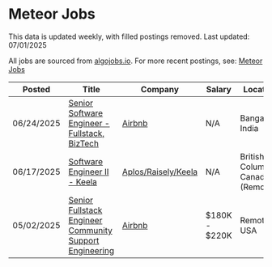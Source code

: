 # Meteor Jobs

This data is updated weekly, with filled postings removed. Last updated: 07/01/2025

All jobs are sourced from [algojobs.io](https://algojobs.io/). For more recent postings, see: [Meteor Jobs](https://algojobs.io/jobs/meteor)

| Posted | Title | Company | Salary | Location |
| --- | --- | --- | --- | --- |
| 06/24/2025 | [Senior Software Engineer - Fullstack, BizTech](https://algojobs.io/jobs/4464404) | [Airbnb](https://algojobs.io/company/airbnb/) | N/A | Bangalore, India |
| 06/17/2025 | [Software Engineer II - Keela](https://algojobs.io/jobs/4399092) | [Aplos/Raisely/Keela](https://algojobs.io/company/raisely/) | N/A | British Columbia, Canada (Remote) |
| 05/02/2025 | [Senior Fullstack Engineer Community Support Engineering](https://algojobs.io/jobs/3971781) | [Airbnb](https://algojobs.io/company/airbnb/) | $180K - $220K | Remote, USA  |